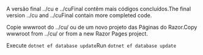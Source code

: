 <span data-ttu-id="2d439-101">A versão final ../cu e ../cuFinal contêm mais códigos concluídos.</span><span class="sxs-lookup"><span data-stu-id="2d439-101">The final version ../cu and ../cuFinal contain more completed code.</span></span>

<span data-ttu-id="2d439-102">Copie wwwroot do ../cu/ ou de um novo projeto das Páginas do Razor.</span><span class="sxs-lookup"><span data-stu-id="2d439-102">Copy wwwroot from ../cu/ or from a new Razor Pages project.</span></span>

<span data-ttu-id="2d439-103">Execute `dotnet ef database update`</span><span class="sxs-lookup"><span data-stu-id="2d439-103">Run `dotnet ef database update`</span></span>
